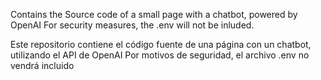 Contains the Source code of a small page with a chatbot, powered by OpenAI For security measures, the .env will not be inluded.

Este repositorio contiene el código fuente de una página con un chatbot, utilizando el API de OpenAI Por motivos de seguridad, el archivo .env no vendrá incluido
